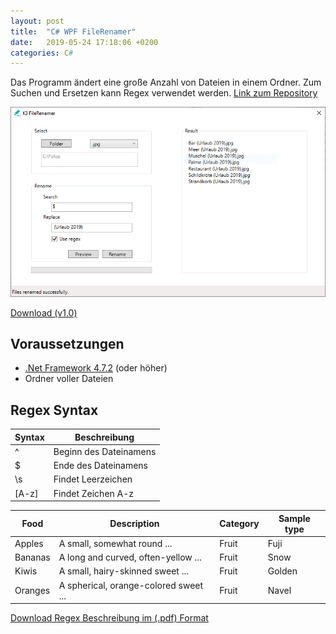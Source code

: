 ```yaml
---
layout: post
title:  "C# WPF FileRenamer"
date:   2019-05-24 17:18:06 +0200
categories: C#
---
```

Das Programm ändert eine große Anzahl von Dateien in einem Ordner. Zum Suchen und Ersetzen kann Regex verwendet werden. [Link zum Repository](https://github.com/k3yro/Tools/tree/master/FileRenamer "FileRenamer Repo")

![Alt text](https://raw.githubusercontent.com/k3yro/Tools/master/FileRenamer/Screenshot.PNG "Screenshot")

[Download (v1.0)](https://github.com/k3yro/Tools/releases/download/v1.0/Setup.exe "Download")
## Voraussetzungen
- [.Net Framework 4.7.2](https://dotnet.microsoft.com/download/dotnet-framework/net472 "Microsofts's Homepage") (oder höher)
- Ordner voller Dateien
## Regex Syntax
| Syntax | Beschreibung |
|-------|--------|
| ^ | Beginn des Dateinamens |
| $ | Ende des Dateinamens |
| \s | Findet Leerzeichen |
| [A-z] | Findet Zeichen A-z |

<div class="datatable-begin"></div>

Food    | Description                           | Category | Sample type
------- | ------------------------------------- | -------- | -----------
Apples  | A small, somewhat round ...           | Fruit    | Fuji
Bananas | A long and curved, often-yellow ...   | Fruit    | Snow
Kiwis   | A small, hairy-skinned sweet ...      | Fruit    | Golden
Oranges | A spherical, orange-colored sweet ... | Fruit    | Navel

<div class="datatable-end"></div>



[Download Regex Beschreibung im (.pdf) Format](https://download.microsoft.com/download/D/2/4/D240EBF6-A9BA-4E4F-A63F-AEB6DA0B921C/Regular%20expressions%20quick%20reference.pdf "Microsofts's Homepage")
